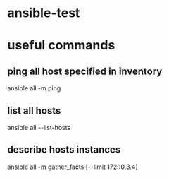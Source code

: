 # ansible-test

# useful commands

## ping all host specified in inventory
ansible all -m ping

## list all hosts
ansible all --list-hosts

## describe hosts instances
ansible all -m gather_facts [--limit 172.10.3.4]
